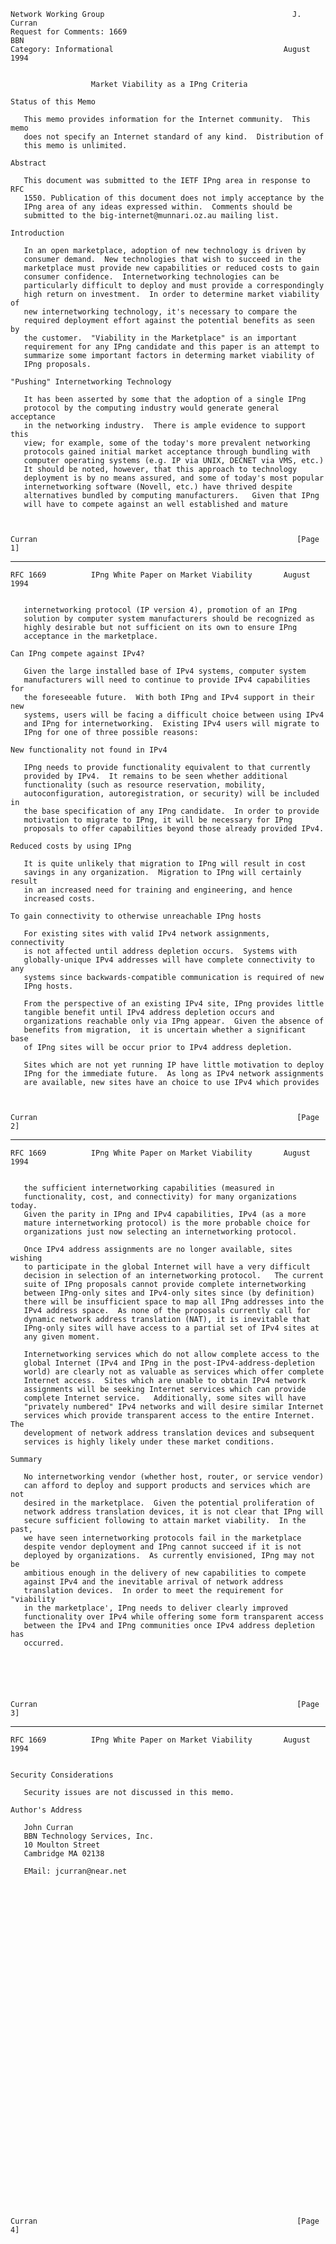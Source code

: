     Network Working Group                                          J. Curran
    Request for Comments: 1669                                           BBN
    Category: Informational                                      August 1994


                      Market Viability as a IPng Criteria

    Status of this Memo

       This memo provides information for the Internet community.  This memo
       does not specify an Internet standard of any kind.  Distribution of
       this memo is unlimited.

    Abstract

       This document was submitted to the IETF IPng area in response to RFC
       1550. Publication of this document does not imply acceptance by the
       IPng area of any ideas expressed within.  Comments should be
       submitted to the big-internet@munnari.oz.au mailing list.

    Introduction

       In an open marketplace, adoption of new technology is driven by
       consumer demand.  New technologies that wish to succeed in the
       marketplace must provide new capabilities or reduced costs to gain
       consumer confidence.  Internetworking technologies can be
       particularly difficult to deploy and must provide a correspondingly
       high return on investment.  In order to determine market viability of
       new internetworking technology, it's necessary to compare the
       required deployment effort against the potential benefits as seen by
       the customer.  "Viability in the Marketplace" is an important
       requirement for any IPng candidate and this paper is an attempt to
       summarize some important factors in determing market viability of
       IPng proposals.

    "Pushing" Internetworking Technology

       It has been asserted by some that the adoption of a single IPng
       protocol by the computing industry would generate general acceptance
       in the networking industry.  There is ample evidence to support this
       view; for example, some of the today's more prevalent networking
       protocols gained initial market acceptance through bundling with
       computer operating systems (e.g. IP via UNIX, DECNET via VMS, etc.)
       It should be noted, however, that this approach to technology
       deployment is by no means assured, and some of today's most popular
       internetworking software (Novell, etc.) have thrived despite
       alternatives bundled by computing manufacturers.   Given that IPng
       will have to compete against an well established and mature



    Curran                                                          [Page 1]

------------------------------------------------------------------------

``` newpage
RFC 1669          IPng White Paper on Market Viability       August 1994


   internetworking protocol (IP version 4), promotion of an IPng
   solution by computer system manufacturers should be recognized as
   highly desirable but not sufficient on its own to ensure IPng
   acceptance in the marketplace.

Can IPng compete against IPv4?

   Given the large installed base of IPv4 systems, computer system
   manufacturers will need to continue to provide IPv4 capabilities for
   the foreseeable future.  With both IPng and IPv4 support in their new
   systems, users will be facing a difficult choice between using IPv4
   and IPng for internetworking.  Existing IPv4 users will migrate to
   IPng for one of three possible reasons:

New functionality not found in IPv4

   IPng needs to provide functionality equivalent to that currently
   provided by IPv4.  It remains to be seen whether additional
   functionality (such as resource reservation, mobility,
   autoconfiguration, autoregistration, or security) will be included in
   the base specification of any IPng candidate.  In order to provide
   motivation to migrate to IPng, it will be necessary for IPng
   proposals to offer capabilities beyond those already provided IPv4.

Reduced costs by using IPng

   It is quite unlikely that migration to IPng will result in cost
   savings in any organization.  Migration to IPng will certainly result
   in an increased need for training and engineering, and hence
   increased costs.

To gain connectivity to otherwise unreachable IPng hosts

   For existing sites with valid IPv4 network assignments, connectivity
   is not affected until address depletion occurs.  Systems with
   globally-unique IPv4 addresses will have complete connectivity to any
   systems since backwards-compatible communication is required of new
   IPng hosts.

   From the perspective of an existing IPv4 site, IPng provides little
   tangible benefit until IPv4 address depletion occurs and
   organizations reachable only via IPng appear.  Given the absence of
   benefits from migration,  it is uncertain whether a significant base
   of IPng sites will be occur prior to IPv4 address depletion.

   Sites which are not yet running IP have little motivation to deploy
   IPng for the immediate future.  As long as IPv4 network assignments
   are available, new sites have an choice to use IPv4 which provides



Curran                                                          [Page 2]
```

------------------------------------------------------------------------

``` newpage
RFC 1669          IPng White Paper on Market Viability       August 1994


   the sufficient internetworking capabilities (measured in
   functionality, cost, and connectivity) for many organizations today.
   Given the parity in IPng and IPv4 capabilities, IPv4 (as a more
   mature internetworking protocol) is the more probable choice for
   organizations just now selecting an internetworking protocol.

   Once IPv4 address assignments are no longer available, sites wishing
   to participate in the global Internet will have a very difficult
   decision in selection of an internetworking protocol.   The current
   suite of IPng proposals cannot provide complete internetworking
   between IPng-only sites and IPv4-only sites since (by definition)
   there will be insufficient space to map all IPng addresses into the
   IPv4 address space.  As none of the proposals currently call for
   dynamic network address translation (NAT), it is inevitable that
   IPng-only sites will have access to a partial set of IPv4 sites at
   any given moment.

   Internetworking services which do not allow complete access to the
   global Internet (IPv4 and IPng in the post-IPv4-address-depletion
   world) are clearly not as valuable as services which offer complete
   Internet access.  Sites which are unable to obtain IPv4 network
   assignments will be seeking Internet services which can provide
   complete Internet service.   Additionally, some sites will have
   "privately numbered" IPv4 networks and will desire similar Internet
   services which provide transparent access to the entire Internet. The
   development of network address translation devices and subsequent
   services is highly likely under these market conditions.

Summary

   No internetworking vendor (whether host, router, or service vendor)
   can afford to deploy and support products and services which are not
   desired in the marketplace.  Given the potential proliferation of
   network address translation devices, it is not clear that IPng will
   secure sufficient following to attain market viability.  In the past,
   we have seen internetworking protocols fail in the marketplace
   despite vendor deployment and IPng cannot succeed if it is not
   deployed by organizations.  As currently envisioned, IPng may not be
   ambitious enough in the delivery of new capabilities to compete
   against IPv4 and the inevitable arrival of network address
   translation devices.  In order to meet the requirement for "viability
   in the marketplace', IPng needs to deliver clearly improved
   functionality over IPv4 while offering some form transparent access
   between the IPv4 and IPng communities once IPv4 address depletion has
   occurred.






Curran                                                          [Page 3]
```

------------------------------------------------------------------------

``` newpage
RFC 1669          IPng White Paper on Market Viability       August 1994


Security Considerations

   Security issues are not discussed in this memo.

Author's Address

   John Curran
   BBN Technology Services, Inc.
   10 Moulton Street
   Cambridge MA 02138

   EMail: jcurran@near.net







































Curran                                                          [Page 4]
```
